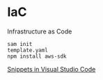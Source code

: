 # IaC
Infrastructure as Code

```
sam init
template.yaml
npm install aws-sdk
```

[Snippets in Visual Studio Code](https://code.visualstudio.com/docs/editor/userdefinedsnippets)
